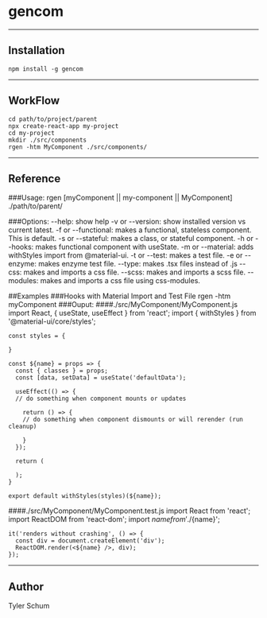 # gencom

----
## Installation
    npm install -g gencom

----
## WorkFlow
    cd path/to/project/parent
    npx create-react-app my-project
    cd my-project
    mkdir ./src/components
    rgen -htm MyComponent ./src/components/

----
## Reference
###Usage:
    rgen [myComponent || my-component || MyComponent] ./path/to/parent/

###Options:
    --help: show help
    -v or --version: show installed version vs current latest.
    -f or --functional: makes a functional, stateless component. This is default.
    -s or --stateful: makes a class, or stateful component.
    -h or --hooks: makes functional component with useState.
    -m or --material: adds withStyles import from @material-ui.
    -t or --test: makes a test file.
    -e or --enzyme: makes enzyme test file.
    --type: makes .tsx files instead of .js
    --css: makes and imports a css file.
    --scss: makes and imports a scss file.
    --modules: makes and imports a css file using css-modules.

##Examples
###Hooks with Material Import and Test File
    rgen -htm myComponent
###Ouput:
####./src/MyComponent/MyComponent.js
    import React, { useState, useEffect } from 'react';
    import { withStyles } from '@material-ui/core/styles';

    const styles = {

    }

    const ${name} = props => {
      const { classes } = props;
      const [data, setData] = useState('defaultData');

      useEffect(() => {
      // do something when component mounts or updates

        return () => {
        // do something when component dismounts or will rerender (run cleanup)

        }
      });

      return (

      );
    }

    export default withStyles(styles)(${name});

####./src/MyComponent/MyComponent.test.js
    import React from 'react';
    import ReactDOM from 'react-dom';
    import ${name} from './${name}';

    it('renders without crashing', () => {
      const div = document.createElement('div');
      ReactDOM.render(<${name} />, div);
    });

----
## Author
Tyler Schum